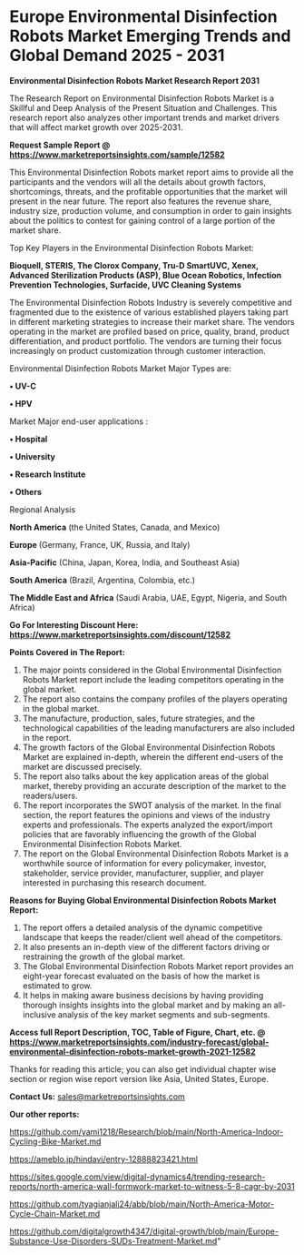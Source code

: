  # Europe Environmental Disinfection Robots Market Emerging Trends and Global Demand 2025 - 2031

<strong>Environmental Disinfection Robots Market Research Report 2031</strong>

The Research Report on Environmental Disinfection Robots Market is a Skillful and Deep Analysis of the Present Situation and Challenges. This research report also analyzes other important trends and market drivers that will affect market growth over 2025-2031.

<strong>Request Sample Report @ <a href=https://www.marketreportsinsights.com/sample/12582>https://www.marketreportsinsights.com/sample/12582</a></strong>

This Environmental Disinfection Robots market report aims to provide all the participants and the vendors will all the details about growth factors, shortcomings, threats, and the profitable opportunities that the market will present in the near future. The report also features the revenue share, industry size, production volume, and consumption in order to gain insights about the politics to contest for gaining control of a large portion of the market share.

Top Key Players in the Environmental Disinfection Robots Market:

<strong>Bioquell, STERIS, The Clorox Company, Tru-D SmartUVC, Xenex, Advanced Sterilization Products (ASP), Blue Ocean Robotics, Infection Prevention Technologies, Surfacide, UVC Cleaning Systems</strong>

The Environmental Disinfection Robots Industry is severely competitive and fragmented due to the existence of various established players taking part in different marketing strategies to increase their market share. The vendors operating in the market are profiled based on price, quality, brand, product differentiation, and product portfolio. The vendors are turning their focus increasingly on product customization through customer interaction.

Environmental Disinfection Robots Market Major Types are:

<strong>• UV-C

• HPV</strong>

Market Major end-user applications :

<strong>• Hospital

• University

• Research Institute

• Others</strong>

Regional Analysis

</u><strong><b>North America</b></strong> (the United States, Canada, and Mexico)

<strong><b>Europe </b></strong>(Germany, France, UK, Russia, and Italy)

<strong><b>Asia-Pacific</b></strong> (China, Japan, Korea, India, and Southeast Asia)

<strong><b>South America</b></strong> (Brazil, Argentina, Colombia, etc.)

<strong><b>The Middle East and Africa</b></strong> (Saudi Arabia, UAE, Egypt, Nigeria, and South Africa)

<strong>Go For Interesting Discount Here: <a href=https://www.marketreportsinsights.com/discount/12582>https://www.marketreportsinsights.com/discount/12582</a></strong>

<strong>Points Covered in The Report:</strong>
<ol>
  <li>The major points considered in the Global Environmental Disinfection Robots Market report include the leading competitors operating in the global market.</li>
  <li>The report also contains the company profiles of the players operating in the global market.</li>
  <li>The manufacture, production, sales, future strategies, and the technological capabilities of the leading manufacturers are also included in the report.</li>
  <li>The growth factors of the Global Environmental Disinfection Robots Market are explained in-depth, wherein the different end-users of the market are discussed precisely.</li>
  <li>The report also talks about the key application areas of the global market, thereby providing an accurate description of the market to the readers/users.</li>
  <li>The report incorporates the SWOT analysis of the market. In the final section, the report features the opinions and views of the industry experts and professionals. The experts analyzed the export/import policies that are favorably influencing the growth of the Global Environmental Disinfection Robots Market.</li>
  <li>The report on the Global Environmental Disinfection Robots Market is a worthwhile source of information for every policymaker, investor, stakeholder, service provider, manufacturer, supplier, and player interested in purchasing this research document.</li>
</ol>
<strong>Reasons for Buying Global Environmental Disinfection Robots Market Report:</strong>

<ol>
  <li>The report offers a detailed analysis of the dynamic competitive landscape that keeps the reader/client well ahead of the competitors.</li>
  <li>It also presents an in-depth view of the different factors driving or restraining the growth of the global market.</li>
  <li>The Global Environmental Disinfection Robots Market report provides an eight-year forecast evaluated on the basis of how the market is estimated to grow.</li>
  <li>It helps in making aware business decisions by having providing thorough insights insights into the global market and by making an all-inclusive analysis of the key market segments and sub-segments.</li>
</ol>
<strong>Access full Report Description, TOC, Table of Figure, Chart, etc. @ <a href=https://www.marketreportsinsights.com/industry-forecast/global-environmental-disinfection-robots-market-growth-2021-12582>https://www.marketreportsinsights.com/industry-forecast/global-environmental-disinfection-robots-market-growth-2021-12582</a></strong>


Thanks for reading this article; you can also get individual chapter wise section or region wise report version like Asia, United States, Europe.

<strong>Contact Us:</strong>
sales@marketreportsinsights.com

<strong>Our other reports:</strong>

<a href=https://github.com/yami1218/Research/blob/main/North-America-Indoor-Cycling-Bike-Market.md>https://github.com/yami1218/Research/blob/main/North-America-Indoor-Cycling-Bike-Market.md</a>

<a href=https://ameblo.jp/hindavi/entry-12888823421.html>https://ameblo.jp/hindavi/entry-12888823421.html</a>

<a href=https://sites.google.com/view/digital-dynamics4/trending-research-reports/north-america-wall-formwork-market-to-witness-5-8-cagr-by-2031>https://sites.google.com/view/digital-dynamics4/trending-research-reports/north-america-wall-formwork-market-to-witness-5-8-cagr-by-2031</a>

<a href=https://github.com/tyagianjali24/abb/blob/main/North-America-Motor-Cycle-Chain-Market.md>https://github.com/tyagianjali24/abb/blob/main/North-America-Motor-Cycle-Chain-Market.md</a>

<a href=https://github.com/digitalgrowth4347/digital-growth/blob/main/Europe-Substance-Use-Disorders-SUDs-Treatment-Market.md>https://github.com/digitalgrowth4347/digital-growth/blob/main/Europe-Substance-Use-Disorders-SUDs-Treatment-Market.md</a>"
